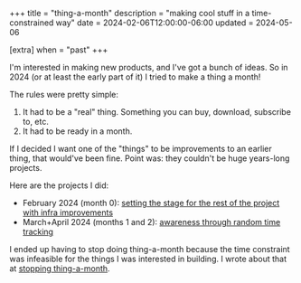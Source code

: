 +++
title = "thing-a-month"
description = "making cool stuff in a time-constrained way"
date = 2024-02-06T12:00:00-06:00
updated = 2024-05-06

[extra]
when = "past"
+++

I'm interested in making new products, and I've got a bunch of ideas.
So in 2024 (or at least the early part of it) I tried to make a thing a month!

The rules were pretty simple:

1. It had to be a "real" thing. Something you can buy, download, subscribe to, etc.
2. It had to be ready in a month.

If I decided I want one of the "things" to be improvements to an earlier thing, that would've been fine.
Point was: they couldn't be huge years-long projects.

Here are the projects I did:

- February 2024 (month 0): [setting the stage for the rest of the project with infra improvements](@/projects/thing-a-month-meta.md)
- March+April 2024 (months 1 and 2): [awareness through random time tracking](@/projects/thing-a-month-awareness.md)

I ended up having to stop doing thing-a-month because the time constraint was infeasible for the things I was interested in building. I wrote about that at [stopping thing-a-month](@/micro/stopping-thing-a-month.md).
